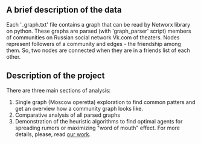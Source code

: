 ## A brief description of the data
Each '_graph.txt' file contains a graph that can be read by Networx library on python. These graphs are parsed (with 'graph_parser' script) members of communities on Russian social network Vk.com of theaters.
Nodes represent followers of a community and edges - the friendship among them. So, two nodes are connected when they are in a friends list of each other.

## Description of the project
There are three main sections of analysis: 
1. Single graph (Moscow operetta) exploration to find common patters and get an overview how a community graph looks like.
2. Comparative analysis of all parsed graphs
3. Demonstration of the heuristic algorithms to find optimal agents for spreading rumors or maximizing "word of mouth" effect. For more details, please, read [our work](https://drive.google.com/drive/my-drive). 
